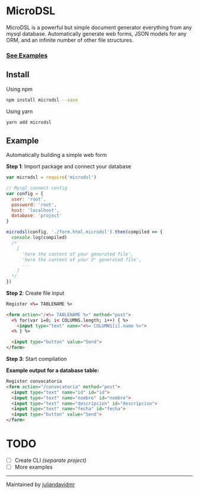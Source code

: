 # MicroDSL

MicroDSL is a powerful but simple document generator everything from any mysql database. Automatically generate web forms, JSON models for any ORM, and an infinite number of other file structures.

### [See Examples](./examples)

## Install

Using npm
```bash
npm install microdsl --save
```

Using yarn
```bash
yarn add microdsl
```

## Example

Automatically building a simple web form

**Step 1**: Import package and connect your database
```js
var microdsl = require('microdsl')

// Mysql connect config
var config = {
  user: 'root',
  password: 'root',
  host: 'localhost',
  database: 'project'
}

microdsl(config, './form.html.microdsl').then(compiled => {
  console.log(compiled)
  /*
    [
      'here the content of your generated file',
      'here the content of your 2° generated file',
      ...
    ]
  */
})
```

**Step 2**: Create file input
```html
Register <%= TABLENAME %>

<form action="/<%= TABLENAME %>" method="post">  
  <% for(var i=0; i< COLUMNS.length; i++) { %>
    <input type="text" name="<%= COLUMNS[i].name %>">
  <% } %>

  <input type="button" value="Send">  
</form>
```

**Step 3**: Start compilation

**Example output for a database table:**
```html
Register convocatoria
<form action="/convocatoria" method="post">
  <input type="text" name="id" id="id">
  <input type="text" name="nombre" id="nombre">
  <input type="text" name="descripcion" id="descripcion">
  <input type="text" name="fecha" id="fecha">
  <input type="button" value="Send">
</form>
```

# TODO
- [ ] Create CLI _(separate project)_
- [ ] More examples

---

Maintained by [juliandavidmr](https://github.com/juliandavidmr)